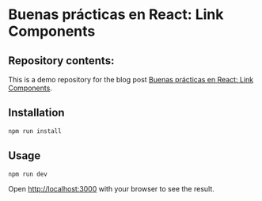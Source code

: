 # Buenas prácticas en React: Link Components
## Repository contents:
This is a demo repository for the blog post [Buenas prácticas en React: Link Components](https://nilportugues.com/react/buenas-practicas-nextjs-link-components).

## Installation

```bash
npm run install
```

## Usage

```bash
npm run dev
```

Open [http://localhost:3000](http://localhost:3000) with your browser to see the result.
